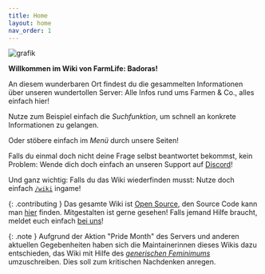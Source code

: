 ```yaml
---
title: Home
layout: home
nav_order: 1
---
```

![grafik](/assets/images/wikibanner.jpg)

**Willkommen im Wiki von FarmLife: Badoras!**

An diesem wunderbaren Ort findest du die gesammelten Informationen über unseren
wundertollen Server: Alle Infos rund ums Farmen & Co., alles einfach hier!

Nutze zum Beispiel einfach die _Suchfunktion_, um schnell an konkrete
Informationen zu gelangen.

Oder stöbere einfach im _Menü_ durch unsere Seiten!

Falls du einmal doch nicht deine Frage selbst beantwortet bekommst, kein
Problem: Wende dich doch einfach an unseren Support auf
[Discord](https://discord.gg/RYGM6wprRk)!

Und ganz wichtig: Falls du das Wiki wiederfinden musst: Nutze doch einfach
[`/wiki`](/commands/wiki) ingame!

{: .contributing }
Das gesamte Wiki ist [Open Source](https://opensource.org/osd), den Source Code
kann man [hier](https://github.com/FLBadoras/wiki) finden. Mitgestalten ist
gerne gesehen! Falls jemand Hilfe braucht, meldet euch einfach [bei
uns](/support)!

{: .note }
Aufgrund der Aktion "Pride Month" des Servers und anderen aktuellen
Gegebenheiten haben sich die Maintainerinnen dieses Wikis dazu entschieden, das
Wiki mit Hilfe des  _[generischen
Feminimums](https://de.wikipedia.org/wiki/Generisches_Femininum)_ umzuschreiben.
Dies soll zum kritischen Nachdenken anregen.
